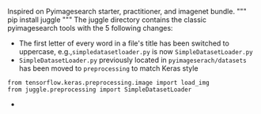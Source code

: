 Inspired on Pyimagesearch starter, practitioner, and imagenet bundle.
"""
pip install juggle
"""
The juggle directory contains the classic pyimagesearch tools with the 5 following changes:
- The first letter of every word in a file's title has been switched to uppercase, e.g.,`simpledatasetloader.py` is now `SimpleDatasetLoader.py` 
- `SimpleDatasetLoader.py` previously located in `pyimageserach/datasets` has been moved to `preprocessing` to match Keras style 
```
from tensorflow.keras.preprocessing.image import load_img
from juggle.preprocessing import SimpleDatasetLoader
```
- 